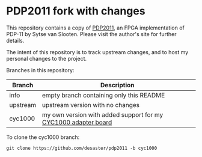 # PDP2011 fork with changes

This repository contains a copy of [PDP2011](http://pdp2011.sytse.net/wordpress/),
an FPGA implementation of PDP-11 by Sytse van Slooten.
Please visit the author's site for further details.

The intent of this repository is to track upstream changes, and to host my
personal changes to the project.

Branches in this repository:

| Branch | Description |
| --- | --- |
| info | empty branch containing only this README |
| upstream | upstream version with no changes |
| cyc1000 | my own version with added support for my [CYC1000 adapter board](https://github.com/desaster/cyc1000-pidp11-adapter) |

To clone the cyc1000 branch: 
```
git clone https://github.com/desaster/pdp2011 -b cyc1000
```

